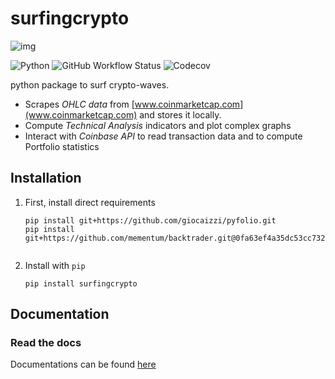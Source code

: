 
# surfingcrypto

![img](docsrc/source/images/logo.png)

![Python](https://img.shields.io/badge/python-3.7%20%7C%203.8%20%7C%203.9%20-blue)
![GitHub Workflow Status](https://img.shields.io/github/workflow/status/giocaizzi/surfingcrypto/ci)
![Codecov](https://img.shields.io/codecov/c/gh/giocaizzi/surfingcrypto)

python package to surf crypto-waves.

- Scrapes *OHLC data* from [www.coinmarketcap.com](www.coinmarketcap.com) and stores it locally.
- Compute *Technical Analysis* indicators and plot complex graphs
- Interact with *Coinbase API* to read transaction data and to compute Portfolio statistics

## Installation

1. First, install direct requirements
   ```shell
   pip install git+https://github.com/giocaizzi/pyfolio.git
   pip install git+https://github.com/mementum/backtrader.git@0fa63ef4a35dc53cc7320813f8b15480c8f85517#egg=backtrader


2. Install with `pip`
   ```shell
   pip install surfingcrypto
   ```

## Documentation

### Read the docs

Documentations can be found [here](https://giocaizzi.github.io/surfingcrypto/)


